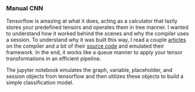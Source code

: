 ### Manual CNN

Tensorflow is amazing at what it does, acting as a calculator that lazily stores your predefined tensors and operates them in tree manner. 
I wanted to understand how it worked behind the scenes and why the compiler uses a session.
To understand why it was built this way, I read a couple [articles](https://medium.com/tensorflow/mlir-a-new-intermediate-representation-and-compiler-framework-beba999ed18d)
on the compiler and a bit of their [source code](https://github.com/tensorflow/tensorflow/tree/master/tensorflow/python/compiler/xla) and
emulated their framework. In the end, it works like a queue manner to apply your tensor transformations in an efficient pipeline. 

The jupyter notebook emulates the graph, variable, placeholder, and session objects from tensorflow and then utilizes these objects to build a simple classification model.
